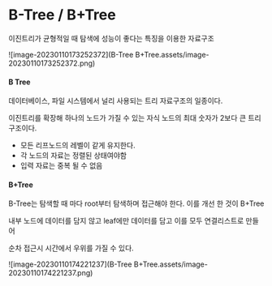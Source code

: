 # B-Tree / B+Tree 

이진트리가 균형적일 때 탐색에 성능이 좋다는 특징을 이용한 자료구조

![image-20230110173252372](B-Tree  B+Tree.assets/image-20230110173252372.png)



#### B Tree

데이터베이스, 파일 시스템에서 널리 사용되는 트리 자료구조의 일종이다.

이진트리를 확장해 하나의 노드가 가질 수 있는 자식 노드의 최대 숫자가 2보다 큰 트리 구조이다. 

- 모든 리프노드의 레벨이 같게 유지한다.
- 각 노드의 자료는 정렬된 상태여야함
- 입력 자료는 중복 될 수 없음

#### B+Tree

B-Tree는 탐색할 때 마다 root부터 탐색하며 접근해야 한다. 이를 개선 한 것이 B+Tree

내부 노드에 데이터를 담지 않고 leaf에만 데이터를 담고 이를 모두 연결리스트로 만들어

순차 접근시 시간에서 우위를 가질 수 있다. 

![image-20230110174221237](B-Tree  B+Tree.assets/image-20230110174221237.png)